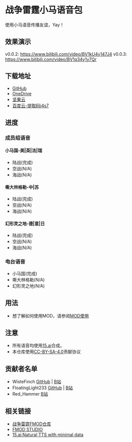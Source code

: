 # 战争雷霆小马语音包

使用小马语音传播友谊，Yay！

## 效果演示

v0.0.2: <https://www.bilibili.com/video/BV1kU4y147J4>
v0.0.3: <https://www.bilibili.com/video/BV1q34y1y7Qr>

## 下载地址
- [GitHub](https://github.com/WisteFinch/WarThunder-Pony-Voices/releases/)
- [OneDrive](https://1drv.ms/u/s!Agt6R1CtJPwBqlSIQYT531S4SZwI?e=JE9Yua)
- [坚果云](https://www.jianguoyun.com/p/DbhuCSAQgpqfChj_hasE)
- [百度云-提取码j4s7](https://pan.baidu.com/s/1MQzR1mUHk3gQmNoxbzpjqw?pwd=j4s7)

## 进度

### 成员组语音

#### 小马国-美|英|法|瑞

- 陆战(完成)
- 空战(N/A)
- 海战(N/A)

#### 嘶大林格勒-中|苏

- 陆战(完成)
- 空战(N/A)
- 海战(N/A)

#### 幻形灵之地-德|意|日

- 陆战(完成)
- 空战(N/A)
- 海战(N/A)

### 电台语音

- 小马国(完成)
- 嘶大林格勒(N/A)
- 幻形灵之地(N/A)

## 用法

- 想了解如何使用MOD，请参阅[MOD使用](https://github.com/WisteFinch/WarThunder-Pony-Voices/blob/main/usage.md#MOD使用 "MOD使用")

## 注意

- 所有语音均使用[15.ai](https://15.ai/about "15.ai")合成。
- 本仓库使用[CC-BY-SA-4.0](https://spdx.org/licenses/CC-BY-SA-4.0.html "CC-BY-SA-4.0")贡献协议

## 贡献者名单

- WisteFinch [GitHub](https://github.com/WisteFinch) | [B站](https://space.bilibili.com/176961325)
- FloatingLight233 [GitHub](https://github.com/FloatingLight233) | [B站](https://space.bilibili.com/155398286)
- Red_Hammer [B站](https://space.bilibili.com/390651385)

## 相关链接

- [战争雷霆FMOD仓库](https://github.com/GaijinEntertainment/fmod_studio_warthunder_for_modders "fmod_studio_warthunder_for_modders")
- [FMOD STUDIO](https://www.fmod.com/ "FMOD STUDIO")
- [15.ai:Natural TTS with minimal data](https://15.ai/about "15.ai:Natural TTS with minimal data")
